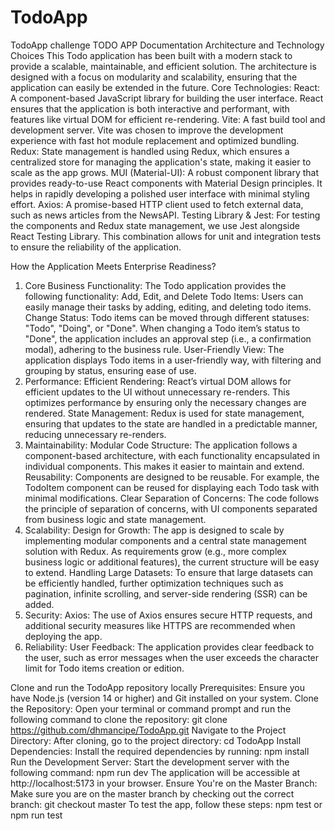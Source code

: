 # TodoApp
TodoApp challenge
TODO APP Documentation
Architecture and Technology Choices
This Todo application has been built with a modern stack to provide a scalable, maintainable, and efficient solution. The architecture is designed with a focus on modularity and scalability, ensuring that the application can easily be extended in the future.
Core Technologies:
React: A component-based JavaScript library for building the user interface. React ensures that the application is both interactive and performant, with features like virtual DOM for efficient re-rendering.
Vite: A fast build tool and development server. Vite was chosen to improve the development experience with fast hot module replacement and optimized bundling.
Redux: State management is handled using Redux, which ensures a centralized store for managing the application's state, making it easier to scale as the app grows.
MUI (Material-UI): A robust component library that provides ready-to-use React components with Material Design principles. It helps in rapidly developing a polished user interface with minimal styling effort.
Axios: A promise-based HTTP client used to fetch external data, such as news articles from the NewsAPI.
Testing Library & Jest: For testing the components and Redux state management, we use Jest alongside React Testing Library. This combination allows for unit and integration tests to ensure the reliability of the application.


How the Application Meets Enterprise Readiness?
1. Core Business Functionality:
The Todo application provides the following functionality:
Add, Edit, and Delete Todo Items: Users can easily manage their tasks by adding, editing, and deleting todo items.
Change Status: Todo items can be moved through different statuses: "Todo", "Doing", or "Done". When changing a Todo item’s status to "Done", the application includes an approval step (i.e., a confirmation modal), adhering to the business rule.
User-Friendly View: The application displays Todo items in a user-friendly way, with filtering and grouping by status, ensuring ease of use.
2. Performance:
Efficient Rendering: React’s virtual DOM allows for efficient updates to the UI without unnecessary re-renders. This optimizes performance by ensuring only the necessary changes are rendered.
State Management: Redux is used for state management, ensuring that updates to the state are handled in a predictable manner, reducing unnecessary re-renders.
3. Maintainability:
Modular Code Structure: The application follows a component-based architecture, with each functionality encapsulated in individual components. This makes it easier to maintain and extend.
Reusability: Components are designed to be reusable. For example, the TodoItem component can be reused for displaying each Todo task with minimal modifications.
Clear Separation of Concerns: The code follows the principle of separation of concerns, with UI components separated from business logic and state management.
4. Scalability:
Design for Growth: The app is designed to scale by implementing modular components and a central state management solution with Redux. As requirements grow (e.g., more complex business logic or additional features), the current structure will be easy to extend.
Handling Large Datasets: To ensure that large datasets can be efficiently handled, further optimization techniques such as pagination, infinite scrolling, and server-side rendering (SSR) can be added.
5. Security:
Axios: The use of Axios ensures secure HTTP requests, and additional security measures like HTTPS are recommended when deploying the app.
6. Reliability:
User Feedback: The application provides clear feedback to the user, such as error messages when the user exceeds the character limit for Todo items  creation or edition.

Clone and run the TodoApp repository locally
Prerequisites:
Ensure you have Node.js (version 14 or higher) and Git installed on your system.
Clone the Repository:
Open your terminal or command prompt and run the following command to clone the repository:
git clone https://github.com/dhmancipe/TodoApp.git
Navigate to the Project Directory:
After cloning, go to the project directory:
cd TodoApp
Install Dependencies:
Install the required dependencies by running:
npm install
Run the Development Server:
Start the development server with the following command:
npm run dev
The application will be accessible at http://localhost:5173 in your browser.
Ensure You're on the Master Branch:
Make sure you are on the master branch by checking out the correct branch:
git checkout master
To test the app, follow these steps:
	npm test or npm run test




